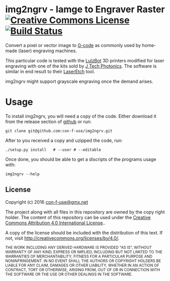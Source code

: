 # img2ngrv - Iamge to Engraver Raster <a rel="license" href="http://creativecommons.org/licenses/by/4.0/"><img alt="Creative Commons License" style="border-width:0" src="https://i.creativecommons.org/l/by/4.0/88x31.png" /></a> [![Build Status](https://travis-ci.org/con-f-use/img2ngrv.png?branch=master)](https://travis-ci.org/con-f-use/img2ngrv)

Convert a pixel or vector image to [G-code](https://en.wikipedia.org/wiki/G-code) as commonly used by home-made (laser) engraving machines.

This particular code is tested with the [LulzBot](https://www.lulzbot.com/)
3D printers modified for laser engraving with one of the kits sold by
[J Tech Photonics](https://jtechphotonics.com/). The software is similar in end result to their
[LaserEtch](https://jtechphotonics.com/?product=laser-etch-bw-image-engraving-sw-license)
tool.

img2ngrv might support grayscale engraving once the demand arises.

# Usage

To install img2ngrv, you will need a copy of the code. Either download it
from the release section of [github](https://github.com/con-f-use/img2ngrv)
or run:

    git clone git@github.com:con-f-use/img2ngrv.git

After to you received a copy and uzipped the code, run:

    ./setup.py install   # --user # --editable

Once done, you should be able to get a discripts of the programs usage with:

    img2ngrv --help

## License

Copyright (c) 2016 con-f-use@gmx.net

The project along with all files in this repository are owned by the copy right holder. The content of this repository can be used under the <a rel="license" href="http://creativecommons.org/licenses/by/4.0/">Creative Commons Attribution 4.0 International License</a>..

A copy of the license should be included with the distribution of this text.
If not, visit http://creativecommons.org/licenses/by/4.0/.

<sub>
THE WORK INCLUDING ANY DERIVED HARDWARE IS PROVIDED "AS IS", WITHOUT WARRANTY OF ANY KIND, EXPRESS OR IMPLIED, INCLUDING BUT NOT LIMITED TO THE WARRANTIES OF MERCHANTABILITY, FITNESS FOR A PARTICULAR PURPOSE AND NONINFRINGEMENT. IN NO EVENT SHALL THE AUTHORS OR COPYRIGHT HOLDERS BE LIABLE FOR ANY CLAIM, DAMAGES OR OTHER LIABILITY, WHETHER IN AN ACTION OF CONTRACT, TORT OR OTHERWISE, ARISING FROM, OUT OF OR IN CONNECTION WITH THE SOFTWARE OR THE USE OR OTHER DEALINGS IN THE SOFTWARE.
</sub>
